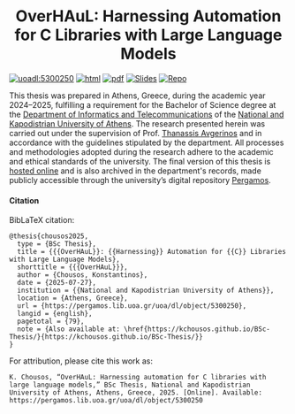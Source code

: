 <h1 align="center">OverHAuL: Harnessing Automation for C Libraries with Large Language Models</h1>
<p>
<a href="https://pergamos.lib.uoa.gr/uoa/dl/object/5300250"><img src="https://img.shields.io/badge/uoadl-5300250-blue" alt="uoadl:5300250" /></a>
<a href="https://kchousos.github.io/BSc-Thesis/"><img src="https://img.shields.io/badge/HTML-View_the_html_manuscript-green" alt="html" /></a>
<a href="https://kchousos.github.io/BSc-Thesis/thesis.pdf"><img src="https://img.shields.io/badge/PDF-View_the_pdf_manuscript-red" alt="pdf" /></a>
<a href="https://kchousos.github.io/overhaul-presentation/"><img alt="Slides" src="https://img.shields.io/badge/Slides-Defense_presentation-orange"/></a>
<a href="https://github.com/kchousos/OverHAuL"><img alt="Repo" src="https://img.shields.io/badge/Repo-Implementation-purple?logo=github"/></a>
</p>

This thesis was prepared in Athens, Greece, during the academic year 2024–2025, fulfilling a requirement for the Bachelor of Science degree at the [Department of Informatics and Telecommunications](https://www.di.uoa.gr/en) of the [National and Kapodistrian University of Athens](https://en.uoa.gr/). The research presented herein was carried out under the supervision of Prof. [Thanassis Avgerinos](https://cgi.di.uoa.gr/~thanassis/) and in accordance with the guidelines stipulated by the department. All processes and methodologies adopted during the research adhere to the academic and ethical standards of the university. The final version of this thesis is [hosted online](https://kchousos.github.io/BSc-Thesis/) and is also archived in the department's records, made publicly accessible through the university’s digital repository [Pergamos](https://pergamos.lib.uoa.gr/uoa/dl/object/5300250).

#### Citation

 BibLaTeX citation:

```biblatex
@thesis{chousos2025,
  type = {BSc Thesis},
  title = {{{OverHAuL}}: {{Harnessing}} Automation for {{C}} Libraries with Large Language Models},
  shorttitle = {{{OverHAuL}}},
  author = {Chousos, Konstantinos},
  date = {2025-07-27},
  institution = {{National and Kapodistrian University of Athens}},
  location = {Athens, Greece},
  url = {https://pergamos.lib.uoa.gr/uoa/dl/object/5300250},
  langid = {english},
  pagetotal = {79},
  note = {Also available at: \href{https://kchousos.github.io/BSc-Thesis/}{https://kchousos.github.io/BSc-Thesis/}}
}
```

 For attribution, please cite this work as:
 
 ```
K. Chousos, “OverHAuL: Harnessing automation for C libraries with large language models,” BSc Thesis, National and Kapodistrian University of Athens, Athens, Greece, 2025. [Online]. Available: https://pergamos.lib.uoa.gr/uoa/dl/object/5300250
 ```
